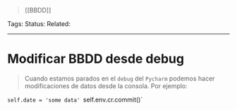 
> [[BBDD]]

Tags: 
Status: 
Related: 

___

# Modificar BBDD desde debug

> Cuando estamos parados en el `debug` del `Pycharm` podemos hacer modificaciones de datos desde la consola.
> Por ejemplo:

`self.date = 'some data'
`self.env.cr.commit()`
